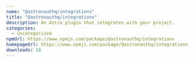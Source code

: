 ```yaml
---
name: "@astronauthq/integrations"
title: "@astronauthq/integrations"
description: An Astro plugin that integrates with your project.
categories:
  - uncategorized
npmUrl: https://www.npmjs.com/package/@astronauthq/integrations
homepageUrl: https://www.npmjs.com/package/@astronauthq/integrations
downloads: 18
---
```

